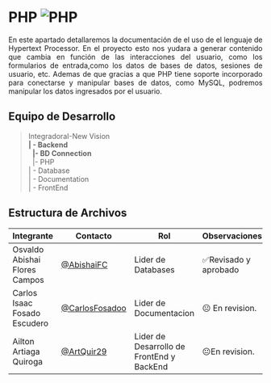 # PHP ![PHP](https://img.shields.io/badge/PHP-7.4-blue)

<p align = justify>
En este apartado detallaremos la documentación de el uso de el lenguaje de Hypertext Processor. En el proyecto esto nos yudara a generar contenido que cambia en función de las interacciones del usuario, como  los formularios de entrada,como los datos de bases de datos, sesiones de usuario, etc. Ademas de que gracias a que PHP tiene soporte incorporado para conectarse y manipular bases de datos, como MySQL, podremos manipular los datos ingresados por el usuario.
</p>

## Equipo de Desarrollo
>IntegradoraI-New Vision<br>
>**| - Backend** <br>
>&nbsp;&nbsp;**|- BD Connection**<br>
>&nbsp;&nbsp;|- PHP<br>
>| - Database<br>
>| - Documentation<br>
>| - FrontEnd


## Estructura de Archivos
|Integrante|Contacto|Rol|Observaciones|
|------------|--------|---|---|
|Osvaldo Abishai Flores Campos|[@AbishaiFC](https://github.com/AbishaiFC)|Lider de Databases|✅Revisado y aprobado|
|Carlos Isaac Fosado Escudero|[@CarlosFosadoo](https://github.com/CarlosFosadoo)|Lider de Documentacion|😐 En revision.|
|Ailton Artiaga Quiroga|[@ArtQuir29](https://github.com/ArtQuir29)|Lider de Desarrollo de FrontEnd y BackEnd | 😐En revision.|
